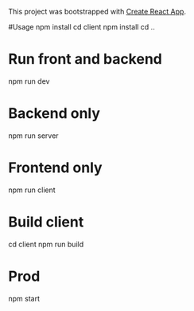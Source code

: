 This project was bootstrapped with [Create React App](https://github.com/facebook/create-react-app).

#Usage
npm install
cd client npm install
cd ..

# Run front and backend

npm run dev

# Backend only

npm run server

# Frontend only

npm run client

# Build client

cd client
npm run build

# Prod

npm start
